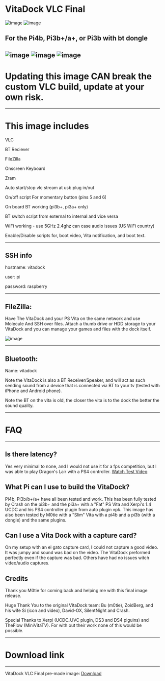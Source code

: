# VitaDock VLC Final

![image](https://github.com/CrashCortez/vitadock-vlc/blob/master/icon/wooden.jpg)
![image](https://github.com/CrashCortez/vitadock-vlc/blob/master/icon/mini.png)


For the Pi4b, Pi3b+/a+, or Pi3b with bt dongle
---------------
![image](https://github.com/CrashCortez/vitadock-vlc/blob/master/icon/pi.png)
![image](https://github.com/CrashCortez/vitadock-vlc/blob/master/icon/pi3b.jpg)
![image](https://github.com/CrashCortez/vitadock-vlc/blob/master/icon/pi4.jpg)
-------------

# Updating this image CAN break the custom VLC build, update at your own risk. 
--------------


# This image includes

VLC

BT Reciever

FileZilla

Onscreen Keyboard

Zram

Auto start/stop vlc stream at usb plug in/out

On/off script For momentary button (pins 5 and 6)

On board BT working (pi3b+, pi3a+ only)

BT switch script from external to internal and vice versa

WiFi working - use 5GHz 2.4ghz can case audio issues (US WiFi country)

Enable/Disable scripts for, boot video, Vita notification, and boot text.

-------------
SSH  info
------
hostname: vitadock 

user: pi  

password: raspberry 

-----------------
FileZilla:
-----
Have The VitaDock and your PS Vita on the same network and use  Molecule And SSH over files. Attach a thumb drive or HDD storage to your VitaDock and you can manage your games and files with the dock itself. 

![image](https://github.com/CrashCortez/vitadock-vlc/blob/master/icon/filezilla.png)
 
--------------------- 
Bluetooth:
-------
Name: vitadock 

Note the VitaDock is also a BT Receiver/Speaker, and will act as such sending sound from a device that is connected via BT to your tv (tested with iPhone and Android phone).  

Note the BT on the vita is old, the closer the vita is to the dock the better the sound quality.

-----------------
# FAQ
----
Is there latency?
---
Yes very minimal to none, and I would not use it for a fps competition, but I was able to play Dragon's Lair with a PS4 controller. [Watch Test Video](https://youtu.be/j-mcQHRgISE)

What Pi can I use to build the VitaDock? 
-----
Pi4b, Pi3b/b+/a+ have all been tested and work. This has been fully tested by Crash on the pi3b+ and the pi3a+ with a "Fat" PS Vita and Xerpi's 1.4 UCDC and his PS4 controller plugin from auto plugin vpk. This image has also been tested by M0tie with a "Slim" Vita with a pi4b and a pi3b (with a dongle) and the same plugins.

Can I use a Vita Dock with a capture card?
-----
On my setup with an el gato capture card, I could not capture a good video. It was jumpy and sound was bad on the video. The VitaDock preformed perfectly even if the capture was bad. Others have had no issues witch video/audio captures. 



Credits
---------------
Thank you M0tie for coming back and helping me with this final image release.

Huge Thank You to the original VitaDock team: Bu (m0tie), ZoidBerg, and his wife Si (icon and video), David-OX, SilentNight and Crash. 

Special Thanks to Xerpi (UCDC_UVC plugin, DS3 and DS4 plguins) and TheFlow (MiniVitaTV). For with out their work none of this would be possible. 

-----
# Download link
------------
VitaDock VLC Final pre-made image: [Download](https://drive.google.com/file/d/1athBPeKyaEyIVlC-bIuqu38SslV-cSaj/view?usp=drivesdk)

